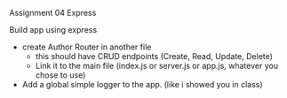 Assignment 04
Express

Build app using express
- create Author Router in another file
  - this should have CRUD endpoints (Create, Read, Update, Delete)
  - Link it to the main file (index.js or server.js or app.js, whatever you chose to use)
- Add a global simple logger to the app. (like i showed you in class)
